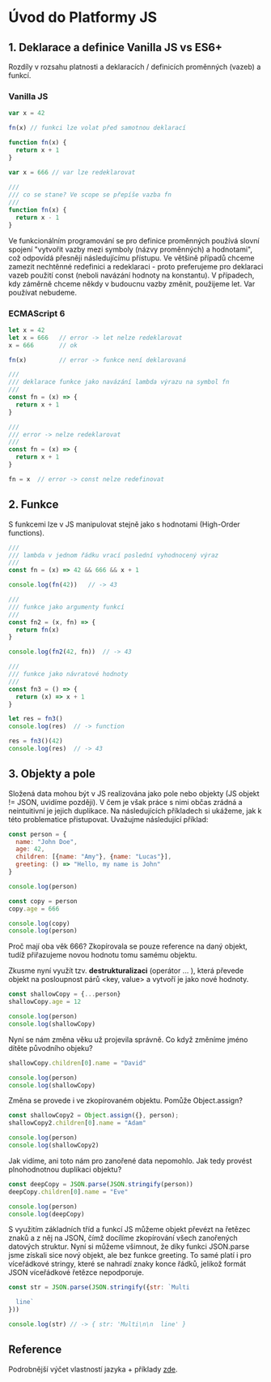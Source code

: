 # Úvod do Platformy JS


## 1. Deklarace a definice Vanilla JS vs ES6+ 

Rozdíly v rozsahu platnosti a deklaracích / definicích proměnných (vazeb) a funkcí.

### Vanilla JS


```javascript
var x = 42

fn(x) // funkci lze volat před samotnou deklarací

function fn(x) {
  return x + 1
}

var x = 666 // var lze redeklarovat
 
///
/// co se stane? Ve scope se přepíše vazba fn 
///
function fn(x) {
  return x - 1
}
```

Ve funkcionálním programování se pro definice proměnných používá slovní spojení "vytvořit vazby mezi symboly (názvy proměnných) a hodnotami", což odpovídá přesněji následujícímu přístupu. Ve většině případů chceme zamezit nechtěnné redefinici a redeklaraci - proto preferujeme pro deklaraci vazeb použití const (neboli navázání hodnoty na konstantu). V případech, kdy záměrně chceme někdy v budoucnu vazby změnit, použijeme let. Var používat nebudeme.
### ECMAScript 6
```javascript
let x = 42
let x = 666   // error -> let nelze redeklarovat 
x = 666       // ok

fn(x)         // error -> funkce není deklarovaná

///
/// deklarace funkce jako navázání lambda výrazu na symbol fn
///
const fn = (x) => {
  return x + 1
}

///
/// error -> nelze redeklarovat
///
const fn = (x) => {
  return x + 1
}

fn = x  // error -> const nelze redefinovat
```


## 2. Funkce 

S funkcemi lze v JS manipulovat stejně jako s hodnotami (High-Order functions).

```javascript
///
/// lambda v jednom řádku vrací poslední vyhodnocený výraz 
///
const fn = (x) => 42 && 666 && x + 1   

console.log(fn(42))   // -> 43

///
/// funkce jako argumenty funkcí
///
const fn2 = (x, fn) => {
  return fn(x)
}

console.log(fn2(42, fn))  // -> 43

///
/// funkce jako návratové hodnoty
///
const fn3 = () => {
  return (x) => x + 1 
}

let res = fn3()
console.log(res)  // -> function

res = fn3()(42)   
console.log(res)  // -> 43
```

## 3. Objekty a pole

Složená data mohou být v JS realizována jako pole nebo objekty (JS objekt != JSON, uvidíme později). V čem je však práce s nimi občas zrádná a neintuitivní je jejich duplikace. Na následujících příkladech si ukážeme, jak k této problematice přistupovat. Uvažujme následující příklad:

```javascript
const person = {
  name: "John Doe",
  age: 42,
  children: [{name: "Amy"}, {name: "Lucas"}],
  greeting: () => "Hello, my name is John"
}

console.log(person)

const copy = person
copy.age = 666

console.log(copy)
console.log(person)
```

Proč mají oba věk 666? Zkopírovala se pouze reference na daný objekt, tudíž přiřazujeme novou hodnotu tomu samému objektu. 

Zkusme nyní využít tzv. **destrukturalizaci** (operátor ... ), která převede objekt na posloupnost párů <key, value> a vytvoří je jako nové hodnoty.

```javascript
const shallowCopy = {...person}
shallowCopy.age = 12

console.log(person)
console.log(shallowCopy)
```

Nyní se nám změna věku už projevila správně. Co když změníme jméno dítěte původního objeku? 

```javascript
shallowCopy.children[0].name = "David"

console.log(person)
console.log(shallowCopy)
```

Změna se provede i ve zkopírovaném objektu. Pomůže Object.assign? 

```javascript
const shallowCopy2 = Object.assign({}, person);
shallowCopy2.children[0].name = "Adam"

console.log(person)
console.log(shallowCopy2)
```

Jak vidíme, ani toto nám pro zanořené data nepomohlo. Jak tedy provést plnohodnotnou duplikaci objektu?

```javascript
const deepCopy = JSON.parse(JSON.stringify(person)) 
deepCopy.children[0].name = "Eve"

console.log(person)
console.log(deepCopy)
```

S využitím základních tříd a funkcí JS můžeme objekt převézt na řetězec znaků a z něj na JSON, čímž docílíme zkopírování všech zanořených datových struktur. Nyní si můžeme všimnout, že díky funkci JSON.parse jsme získali sice nový objekt, ale bez funkce greeting. To samé platí i pro víceřádkové stringy, které se nahradí znaky konce řádků, jelikož formát JSON víceřádkové řetězce nepodporuje.

```javascript
const str = JSON.parse(JSON.stringify({str: `Multi

  line`
}))

console.log(str) // -> { str: 'Multi\n\n  line' }
```

## Reference

Podrobnější výčet vlastností jazyka + příklady [zde](https://github.com/airbnb/javascript/blob/master/README.md).